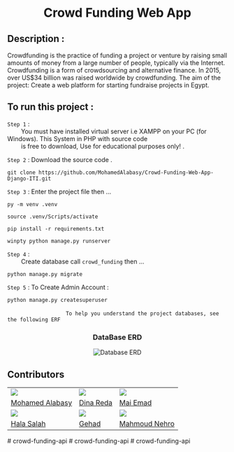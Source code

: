 <h1 align="center"> Crowd Funding Web App </h1>

## Description :  
Crowdfunding is the practice of funding a project or venture by raising small amounts of money from a large number of people, typically via the Internet. Crowdfunding is a form of crowdsourcing and alternative finance. In 2015, over US$34 billion was raised worldwide by crowdfunding.
The aim of the project: Create a web platform for starting fundraise projects in Egypt. 

## To run this project :   

`Step 1` :  
&nbsp; &nbsp; &nbsp; &nbsp; You must have installed virtual server i.e XAMPP on your PC (for Windows). This System in PHP with source code   
&nbsp; &nbsp; &nbsp; &nbsp; is free to download, Use for educational purposes only! .  

`Step 2` :  Download the source code .
```
git clone https://github.com/MohamedAlabasy/Crowd-Funding-Web-App-Django-ITI.git
```


`Step 3` :  Enter the project file then ...
```
py -m venv .venv
```
```
source .venv/Scripts/activate
```
```
pip install -r requirements.txt
```
```
winpty python manage.py runserver
```
`Step 4` :  
&nbsp; &nbsp; &nbsp; &nbsp; Create database call `crowd_funding` then ...
```
python manage.py migrate
```
`Step 5` :  To Create Admin Account : 
```
python manage.py createsuperuser
```

&nbsp; &nbsp; &nbsp; &nbsp; &nbsp; &nbsp; &nbsp; &nbsp; &nbsp; &nbsp; &nbsp; &nbsp; &nbsp; &nbsp; &nbsp; &nbsp; &nbsp;  `To help you understand the project databases, see the following ERF`
<h3 align="center"> DataBase ERD </h3>
<p align="center">
   <img src="https://user-images.githubusercontent.com/93389016/166452361-3d7cc5a1-d101-496f-ad43-5d00be81efb4.png" alt="Database ERD">
</p>


## Contributors
<table>
   <tr>
    <td>
      <img src="https://avatars.githubusercontent.com/u/93389016?v=4"></img>
    </td>
    <td>
      <img src="https://avatars.githubusercontent.com/u/97949259?v=4"></img>
    </td>
    <td>
      <img src="https://avatars.githubusercontent.com/u/97365136?v=4"></img>
    </td>
  </tr>
  <tr>
    <td>
      <a href="https://github.com/MohamedAlabasy"> Mohamed Alabasy </a>
    </td>
      <td>
      <a href="https://github.com/dina810"> Dina Reda </a>
    </td>
     <td>
      <a href="https://github.com/MaiiEmad"> Mai Emad </a>
    </td>
  </tr>
  <tr>
    <td>
      <img src="https://avatars.githubusercontent.com/u/97946354?v=4"></img>
    </td>
    <td>
      <img src="https://avatars.githubusercontent.com/u/95267859?v=4"></img>
    </td>
    <td>
      <img src="https://avatars.githubusercontent.com/u/58011505?v=4"></img>
    </td>
  </tr>
  <tr>
    <td>
      <a href="https://github.com/Hala-salah77"> Hala Salah </a>
    </td>
      <td>
      <a href="https://github.com/gehad300"> Gehad </a>
    </td>
     <td>
      <a href="https://github.com/MahmoudNehro"> Mahmoud Nehro </a>
    </td>
  </tr>
</table>
# crowd-funding-api
# crowd-funding-api
# crowd-funding-api
